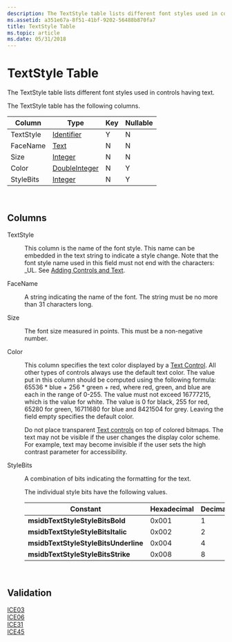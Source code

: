 ```yaml
---
description: The TextStyle table lists different font styles used in controls having text.
ms.assetid: a351e67a-8f51-41bf-9202-56488b870fa7
title: TextStyle Table
ms.topic: article
ms.date: 05/31/2018
---
```


# TextStyle Table

The TextStyle table lists different font styles used in controls having text.

The TextStyle table has the following columns.



| Column    | Type                               | Key | Nullable |
|-----------|------------------------------------|-----|----------|
| TextStyle | [Identifier](identifier.md)       | Y   | N        |
| FaceName  | [Text](text.md)                   | N   | N        |
| Size      | [Integer](integer.md)             | N   | N        |
| Color     | [DoubleInteger](doubleinteger.md) | N   | Y        |
| StyleBits | [Integer](integer.md)             | N   | Y        |



 

## Columns

<dl> <dt>

<span id="TextStyle"></span><span id="textstyle"></span><span id="TEXTSTYLE"></span>TextStyle
</dt> <dd>

This column is the name of the font style. This name can be embedded in the text string to indicate a style change. Note that the font style name used in this field must not end with the characters: \_UL. See [Adding Controls and Text](adding-controls-and-text.md).

</dd> <dt>

<span id="FaceName"></span><span id="facename"></span><span id="FACENAME"></span>FaceName
</dt> <dd>

A string indicating the name of the font. The string must be no more than 31 characters long.

</dd> <dt>

<span id="Size"></span><span id="size"></span><span id="SIZE"></span>Size
</dt> <dd>

The font size measured in points. This must be a non-negative number.

</dd> <dt>

<span id="Color"></span><span id="color"></span><span id="COLOR"></span>Color
</dt> <dd>

This column specifies the text color displayed by a [Text Control](text-control.md). All other types of controls always use the default text color. The value put in this column should be computed using the following formula: 65536 \* blue + 256 \* green + red, where red, green, and blue are each in the range of 0-255. The value must not exceed 16777215, which is the value for white. The value is 0 for black, 255 for red, 65280 for green, 16711680 for blue and 8421504 for grey. Leaving the field empty specifies the default color.

Do not place transparent [Text controls](text-control.md) on top of colored bitmaps. The text may not be visible if the user changes the display color scheme. For example, text may become invisible if the user sets the high contrast parameter for accessibility.

</dd> <dt>

<span id="StyleBits"></span><span id="stylebits"></span><span id="STYLEBITS"></span>StyleBits
</dt> <dd>

A combination of bits indicating the formatting for the text.

The individual style bits have the following values.



| Constant                             | Hexadecimal | Decimal | Style      |
|--------------------------------------|-------------|---------|------------|
| **msidbTextStyleStyleBitsBold**      | 0x001       | 1       | Bold       |
| **msidbTextStyleStyleBitsItalic**    | 0x002       | 2       | Italic     |
| **msidbTextStyleStyleBitsUnderline** | 0x004       | 4       | Underline  |
| **msidbTextStyleStyleBitsStrike**    | 0x008       | 8       | Strike out |



 

</dd> </dl>

## Validation

<dl>

[ICE03](ice03.md)  
[ICE06](ice06.md)  
[ICE31](ice31.md)  
[ICE45](ice45.md)  
</dl>

 

 



